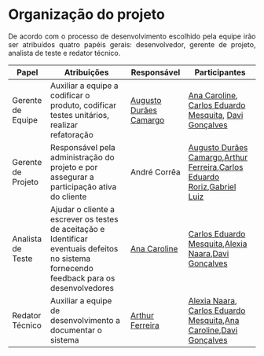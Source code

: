 # Organização do projeto

<p style="text-align: justify">De acordo com o processo de desenvolvimento escolhido pela equipe irão ser atribuídos quatro papéis gerais: desenvolvedor, gerente de projeto, analista de teste e redator técnico.</p>

| Papel              | Atribuições                                                                                                                                | Responsável                                                   | Participantes                                                                                                                                                                                                           |
| ------------------ | ------------------------------------------------------------------------------------------------------------------------------------------ | ------------------------------------------------------------- | ----------------------------------------------------------------------------------------------------------------------------------------------------------------------------------------------------------------------- |
| Gerente de Equipe  | Auxiliar a equipe a codificar o produto, codificar testes unitários, realizar refatoração                                                  | [Augusto Durães Camargo](https://github.com/augustocrmg)      | [Ana Caroline](https://github.com/anaaroch), [Carlos Eduardo Mesquita](https://github.com/CarlosEduardoMendesdeMesquita), [Davi Gonçalves](https://github.com/DaviPierre)                                               |
| Gerente de Projeto | Responsável pela administração do projeto e por assegurar a participação ativa do cliente                                                  | André Corrêa                                                  | [Augusto Durães Camargo](https://github.com/augustocrmg),[Arthur Ferreira](https://github.com/ArthurFerreiraRodrigues),[Carlos Eduardo Roriz](https://github.com/caduroriz),[Gabriel Luiz](https://github.com/ggomesbr) |
| Analista de Teste  | Ajudar o cliente a escrever os testes de aceitação e Identificar eventuais defeitos no sistema fornecendo feedback para os desenvolvedores | [Ana Caroline](https://github.com/anaaroch)                   | [Carlos Eduardo Mesquita](https://github.com/CarlosEduardoMendesdeMesquita),[Alexia Naara](https://github.com/alexianaa),[Davi Gonçalves](https://github.com/DaviPierre)                                                |
| Redator Técnico    | Auxiliar a equipe de desenvolvimento a documentar o sistema                                                                                | [Arthur Ferreira](https://github.com/ArthurFerreiraRodrigues) | [Alexia Naara](https://github.com/alexianaa), [Carlos Eduardo Mesquita](https://github.com/CarlosEduardoMendesdeMesquita),[Ana Caroline](https://github.com/anaaroch),[Davi Gonçalves](https://github.com/DaviPierre)   |